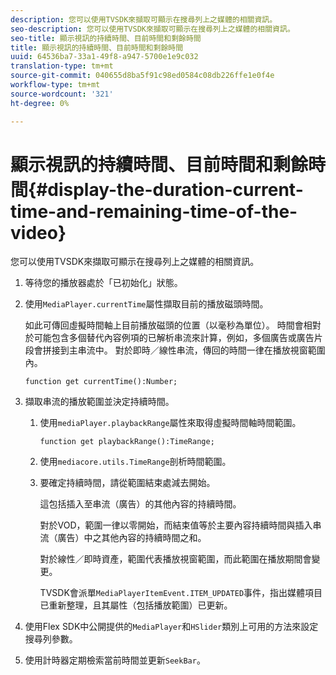 ```yaml
---
description: 您可以使用TVSDK來擷取可顯示在搜尋列上之媒體的相關資訊。
seo-description: 您可以使用TVSDK來擷取可顯示在搜尋列上之媒體的相關資訊。
seo-title: 顯示視訊的持續時間、目前時間和剩餘時間
title: 顯示視訊的持續時間、目前時間和剩餘時間
uuid: 64536ba7-33a1-49f8-a947-5700e1e9c032
translation-type: tm+mt
source-git-commit: 040655d8ba5f91c98ed0584c08db226ffe1e0f4e
workflow-type: tm+mt
source-wordcount: '321'
ht-degree: 0%

---
```



# 顯示視訊的持續時間、目前時間和剩餘時間{#display-the-duration-current-time-and-remaining-time-of-the-video}

您可以使用TVSDK來擷取可顯示在搜尋列上之媒體的相關資訊。

1. 等待您的播放器處於「已初始化」狀態。
1. 使用`MediaPlayer.currentTime`屬性擷取目前的播放磁頭時間。

   如此可傳回虛擬時間軸上目前播放磁頭的位置（以毫秒為單位）。 時間會相對於可能包含多個替代內容例項的已解析串流來計算，例如，多個廣告或廣告片段會拼接到主串流中。 對於即時／線性串流，傳回的時間一律在播放視窗範圍內。

   ```
   function get currentTime():Number;
   ```

1. 擷取串流的播放範圍並決定持續時間。
   1. 使用`mediaPlayer.playbackRange`屬性來取得虛擬時間軸時間範圍。

      ```
      function get playbackRange():TimeRange;
      ```

   1. 使用`mediacore.utils.TimeRange`剖析時間範圍。
   1. 要確定持續時間，請從範圍結束處減去開始。

      這包括插入至串流（廣告）的其他內容的持續時間。

      對於VOD，範圍一律以零開始，而結束值等於主要內容持續時間與插入串流（廣告）中之其他內容的持續時間之和。

      對於線性／即時資產，範圍代表播放視窗範圍，而此範圍在播放期間會變更。

      TVSDK會派單`MediaPlayerItemEvent.ITEM_UPDATED`事件，指出媒體項目已重新整理，且其屬性（包括播放範圍）已更新。

1. 使用Flex SDK中公開提供的`MediaPlayer`和`HSlider`類別上可用的方法來設定搜尋列參數。

1. 使用計時器定期檢索當前時間並更新`SeekBar`。
